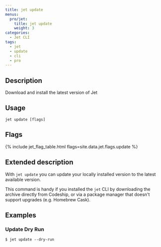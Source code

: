 ```yaml
---
title: jet update
menus:
  pro/jet:
    title: jet update
    weight: 3
categories:
  - Jet CLI
tags:
  - jet
  - update
  - cli
  - pro
---
```


## Description
Download and install the latest version of Jet

## Usage

```
jet update [flags]
```

## Flags
{% include jet_flag_table.html flags=site.data.jet.flags.update %}

## Extended description
With `jet update` you can update your locally installed version to the latest available version.

This command is handy if you installed the `jet` CLI by downloading the archive directly from Codeship, or via a package manager that doesn't support upgrades (e.g. Homebrew Cask).

## Examples

### Update Dry Run
```shell
$ jet update --dry-run
```
